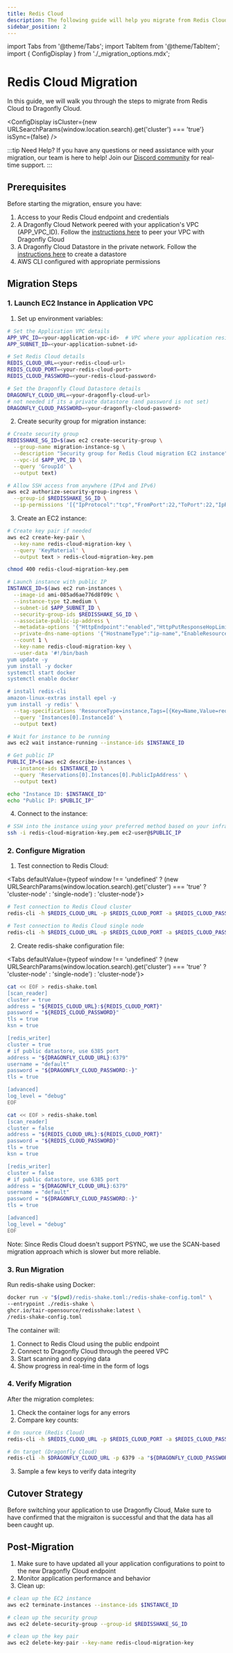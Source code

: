 ```yaml
---
title: Redis Cloud
description: The following guide will help you migrate from Redis Cloud to Dragonfly Cloud
sidebar_position: 2
---
```

import Tabs from '@theme/Tabs';
import TabItem from '@theme/TabItem';
import { ConfigDisplay } from './_migration_options.mdx';

# Redis Cloud Migration

In this guide, we will walk you through the steps to migrate from Redis Cloud to Dragonfly Cloud.

<ConfigDisplay 
  isCluster={new URLSearchParams(window.location.search).get('cluster') === 'true'} 
  isSync={false} 
/>

:::tip Need Help?
If you have any questions or need assistance with your migration, our team is here to help! Join our [Discord community](https://discord.gg/HsPjXGVH85) for real-time support.
:::

## Prerequisites

Before starting the migration, ensure you have:

1. Access to your Redis Cloud endpoint and credentials
2. A Dragonfly Cloud Network peered with your application's VPC (APP_VPC_ID). Follow the [instructions here](/docs/cloud/connections.md) to peer your VPC with Dragonfly Cloud
3. A Dragonfly Cloud Datastore in the private network. Follow the [instructions here](/docs/cloud/datastores.md) to create a datastore
4. AWS CLI configured with appropriate permissions

## Migration Steps

### 1. Launch EC2 Instance in Application VPC 

1. Set up environment variables:

```bash
# Set the Application VPC details
APP_VPC_ID=<your-application-vpc-id>  # VPC where your application resides and Dragonfly Cloud is peered
APP_SUBNET_ID=<your-application-subnet-id>

# Set Redis Cloud details
REDIS_CLOUD_URL=<your-redis-cloud-url>
REDIS_CLOUD_PORT=<your-redis-cloud-port>
REDIS_CLOUD_PASSWORD=<your-redis-cloud-password>

# Set the Dragonfly Cloud Datastore details
DRAGONFLY_CLOUD_URL=<your-dragonfly-cloud-url>
# not needed if its a private datastore (and password is not set)
DRAGONFLY_CLOUD_PASSWORD=<your-dragonfly-cloud-password>
```

2. Create security group for migration instance:

```bash
# Create security group
REDISSHAKE_SG_ID=$(aws ec2 create-security-group \
  --group-name migration-instance-sg \
  --description "Security group for Redis Cloud migration EC2 instance" \
  --vpc-id $APP_VPC_ID \
  --query 'GroupId' \
  --output text)

# Allow SSH access from anywhere (IPv4 and IPv6)
aws ec2 authorize-security-group-ingress \
  --group-id $REDISSHAKE_SG_ID \
  --ip-permissions '[{"IpProtocol":"tcp","FromPort":22,"ToPort":22,"IpRanges":[{"CidrIp":"0.0.0.0/0"}],"Ipv6Ranges":[{"CidrIpv6":"::/0"}]}]'
```

3. Create an EC2 instance:

```bash
# Create key pair if needed
aws ec2 create-key-pair \
  --key-name redis-cloud-migration-key \
  --query 'KeyMaterial' \
  --output text > redis-cloud-migration-key.pem

chmod 400 redis-cloud-migration-key.pem

# Launch instance with public IP
INSTANCE_ID=$(aws ec2 run-instances \
  --image-id ami-085ad6ae776d8f09c \
  --instance-type t2.medium \
  --subnet-id $APP_SUBNET_ID \
  --security-group-ids $REDISSHAKE_SG_ID \
  --associate-public-ip-address \
  --metadata-options '{"HttpEndpoint":"enabled","HttpPutResponseHopLimit":2,"HttpTokens":"required"}' \
  --private-dns-name-options '{"HostnameType":"ip-name","EnableResourceNameDnsARecord":true,"EnableResourceNameDnsAAAARecord":false}' \
  --count 1 \
  --key-name redis-cloud-migration-key \
  --user-data '#!/bin/bash
yum update -y
yum install -y docker
systemctl start docker
systemctl enable docker

# install redis-cli
amazon-linux-extras install epel -y
yum install -y redis' \
  --tag-specifications 'ResourceType=instance,Tags=[{Key=Name,Value=redis-cloud-migration-instance}]' \
  --query 'Instances[0].InstanceId' \
  --output text)

# Wait for instance to be running
aws ec2 wait instance-running --instance-ids $INSTANCE_ID

# Get public IP
PUBLIC_IP=$(aws ec2 describe-instances \
  --instance-ids $INSTANCE_ID \
  --query 'Reservations[0].Instances[0].PublicIpAddress' \
  --output text)

echo "Instance ID: $INSTANCE_ID"
echo "Public IP: $PUBLIC_IP"
```

4. Connect to the instance:
```bash
# SSH into the instance using your preferred method based on your infrastructure setup
ssh -i redis-cloud-migration-key.pem ec2-user@$PUBLIC_IP
```

### 2. Configure Migration

1. Test connection to Redis Cloud:

<Tabs defaultValue={typeof window !== 'undefined' ? 
  (new URLSearchParams(window.location.search).get('cluster') === 'true' ? 'cluster-node' : 'single-node')
  : 'cluster-node'}>

<TabItem value="cluster-node" label="Cluster Node">

```bash
# Test connection to Redis Cloud cluster
redis-cli -h $REDIS_CLOUD_URL -p $REDIS_CLOUD_PORT -a $REDIS_CLOUD_PASSWORD -c ping
```

</TabItem>
<TabItem value="single-node" label="Single Node">

```bash
# Test connection to Redis Cloud single node
redis-cli -h $REDIS_CLOUD_URL -p $REDIS_CLOUD_PORT -a $REDIS_CLOUD_PASSWORD ping
```

</TabItem>
</Tabs>

2. Create redis-shake configuration file:

<Tabs defaultValue={typeof window !== 'undefined' ? 
  (new URLSearchParams(window.location.search).get('cluster') === 'true' ? 'cluster-node' : 'single-node')
  : 'cluster-node'}>
<TabItem value="cluster-node" label="Cluster Node">

```bash
cat << EOF > redis-shake.toml
[scan_reader]
cluster = true
address = "${REDIS_CLOUD_URL}:${REDIS_CLOUD_PORT}"
password = "${REDIS_CLOUD_PASSWORD}"
tls = true
ksn = true

[redis_writer]
cluster = true
# if public datastore, use 6385 port
address = "${DRAGONFLY_CLOUD_URL}:6379"
username = "default"
password = "${DRAGONFLY_CLOUD_PASSWORD:-}"
tls = true

[advanced]
log_level = "debug"
EOF
```

</TabItem>
<TabItem value="single-node" label="Single Node">

```bash
cat << EOF > redis-shake.toml
[scan_reader]
cluster = false
address = "${REDIS_CLOUD_URL}:${REDIS_CLOUD_PORT}"
password = "${REDIS_CLOUD_PASSWORD}"
tls = true
ksn = true

[redis_writer]
cluster = false
# if public datastore, use 6385 port
address = "${DRAGONFLY_CLOUD_URL}:6379"
username = "default"
password = "${DRAGONFLY_CLOUD_PASSWORD:-}"
tls = true

[advanced]
log_level = "debug"
EOF
```

</TabItem>
</Tabs>

Note: Since Redis Cloud doesn't support PSYNC, we use the SCAN-based migration approach which is slower but more reliable.

### 3. Run Migration

Run redis-shake using Docker:

```bash
docker run -v "$(pwd)/redis-shake.toml:/redis-shake-config.toml" \
--entrypoint ./redis-shake \
ghcr.io/tair-opensource/redisshake:latest \
/redis-shake-config.toml
```

The container will:
1. Connect to Redis Cloud using the public endpoint
2. Connect to Dragonfly Cloud through the peered VPC
3. Start scanning and copying data
4. Show progress in real-time in the form of logs

### 4. Verify Migration
 
After the migration completes:

1. Check the container logs for any errors
2. Compare key counts:
```bash
# On source (Redis Cloud)
redis-cli -h $REDIS_CLOUD_URL -p $REDIS_CLOUD_PORT -a $REDIS_CLOUD_PASSWORD dbsize

# On target (Dragonfly Cloud)
redis-cli -h $DRAGONFLY_CLOUD_URL -p 6379 -a "${DRAGONFLY_CLOUD_PASSWORD:-}" dbsize
```
3. Sample a few keys to verify data integrity

## Cutover Strategy

Before switching your application to use Dragonfly Cloud, Make sure to have confirmed that the migraiton is
successful and that the data has all been caught up.

## Post-Migration

1. Make sure to have updated all your application configurations to point to the new Dragonfly Cloud endpoint
2. Monitor application performance and behavior
3. Clean up:

```bash
# clean up the EC2 instance
aws ec2 terminate-instances --instance-ids $INSTANCE_ID

# clean up the security group
aws ec2 delete-security-group --group-id $REDISSHAKE_SG_ID

# clean up the key pair
aws ec2 delete-key-pair --key-name redis-cloud-migration-key
```